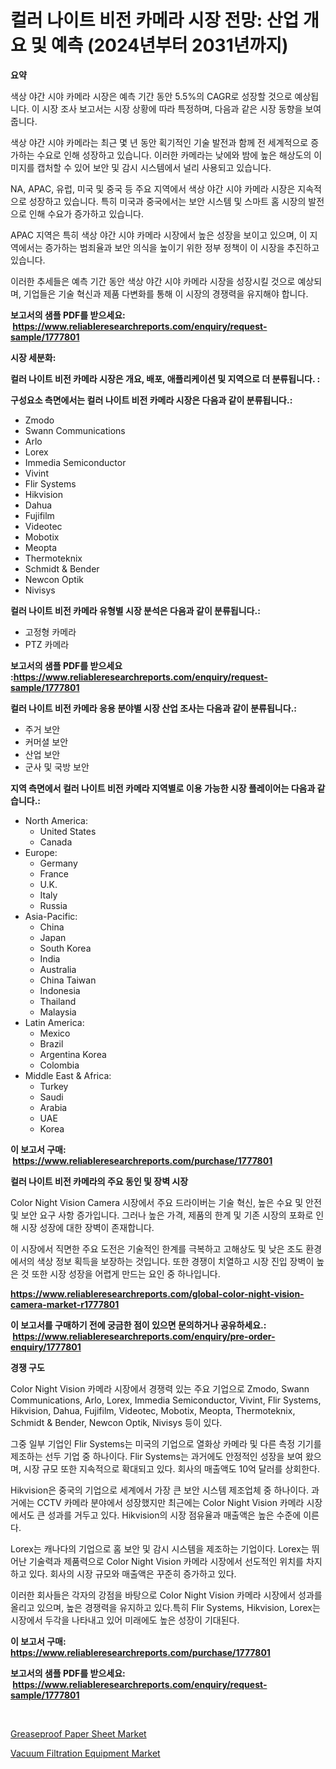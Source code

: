 <p><h1>컬러 나이트 비전 카메라 시장 전망: 산업 개요 및 예측 (2024년부터 2031년까지)</h1></p><p><strong>요약</strong></p>
<p><p>색상 야간 시야 카메라 시장은 예측 기간 동안 5.5%의 CAGR로 성장할 것으로 예상됩니다. 이 시장 조사 보고서는 시장 상황에 따라 특정하며, 다음과 같은 시장 동향을 보여줍니다.</p><p>색상 야간 시야 카메라는 최근 몇 년 동안 획기적인 기술 발전과 함께 전 세계적으로 증가하는 수요로 인해 성장하고 있습니다. 이러한 카메라는 낮에와 밤에 높은 해상도의 이미지를 캡처할 수 있어 보안 및 감시 시스템에서 널리 사용되고 있습니다.</p><p>NA, APAC, 유럽, 미국 및 중국 등 주요 지역에서 색상 야간 시야 카메라 시장은 지속적으로 성장하고 있습니다. 특히 미국과 중국에서는 보안 시스템 및 스마트 홈 시장의 발전으로 인해 수요가 증가하고 있습니다.</p><p>APAC 지역은 특히 색상 야간 시야 카메라 시장에서 높은 성장을 보이고 있으며, 이 지역에서는 증가하는 범죄율과 보안 의식을 높이기 위한 정부 정책이 이 시장을 추진하고 있습니다.</p><p>이러한 추세들은 예측 기간 동안 색상 야간 시야 카메라 시장을 성장시킬 것으로 예상되며, 기업들은 기술 혁신과 제품 다변화를 통해 이 시장의 경쟁력을 유지해야 합니다.</p></p>
<p><strong>보고서의 샘플 PDF를 받으세요: &nbsp;<a href="https://www.reliableresearchreports.com/enquiry/request-sample/1777801">https://www.reliableresearchreports.com/enquiry/request-sample/1777801</a></strong></p>
<p><strong>시장 세분화:</strong></p>
<p><strong> 컬러 나이트 비전 카메라 시장은 개요, 배포, 애플리케이션 및 지역으로 더 분류됩니다. :</strong></p>
<p><strong>구성요소 측면에서는 컬러 나이트 비전 카메라 시장은 다음과 같이 분류됩니다.:</strong></p>
<p><ul><li>Zmodo</li><li>Swann Communications</li><li>Arlo</li><li>Lorex</li><li>Immedia Semiconductor</li><li>Vivint</li><li>Flir Systems</li><li>Hikvision</li><li>Dahua</li><li>Fujifilm</li><li>Videotec</li><li>Mobotix</li><li>Meopta</li><li>Thermoteknix</li><li>Schmidt & Bender</li><li>Newcon Optik</li><li>Nivisys</li></ul></p>
<p><strong> 컬러 나이트 비전 카메라 유형별 시장 분석은 다음과 같이 분류됩니다.:</strong></p>
<p><ul><li>고정형 카메라</li><li>PTZ 카메라</li></ul></p>
<p><strong>보고서의 샘플 PDF를 받으세요 :<a href="https://www.reliableresearchreports.com/enquiry/request-sample/1777801">https://www.reliableresearchreports.com/enquiry/request-sample/1777801</a></strong></p>
<p><strong> 컬러 나이트 비전 카메라 응용 분야별 시장 산업 조사는 다음과 같이 분류됩니다.:</strong></p>
<p><ul><li>주거 보안</li><li>커머셜 보안</li><li>산업 보안</li><li>군사 및 국방 보안</li></ul></p>
<p><strong>지역 측면에서 컬러 나이트 비전 카메라 지역별로 이용 가능한 시장 플레이어는 다음과 같습니다.:</strong></p>
<p><ul>
    <li>
        North America:
        <ul>
            <li>United States</li>
            <li>Canada</li>
        </ul>
    </li>
    <li>
        Europe:
        <ul>
            <li>Germany</li>
            <li>France</li>
            <li>U.K.</li>
            <li>Italy</li>
            <li>Russia</li>
        </ul>
    </li>
    <li>
        Asia-Pacific:
        <ul>
            <li>China</li>
            <li>Japan</li>
            <li>South Korea</li>
            <li>India</li>
            <li>Australia</li>
            <li>China Taiwan</li>
            <li>Indonesia</li>
            <li>Thailand</li>
            <li>Malaysia</li>
        </ul>
    </li>
    <li>
        Latin America:
        <ul>
            <li>Mexico</li>
            <li>Brazil</li>
            <li>Argentina Korea</li>
            <li>Colombia</li>
        </ul>
    </li>
    <li>
        Middle East & Africa:
        <ul>
            <li>Turkey</li>
            <li>Saudi</li>
            <li>Arabia</li>
            <li>UAE</li>
            <li>Korea</li>
        </ul>
    </li>
    </ul></p>
<p><strong>이 보고서 구매: &nbsp;<a href="https://www.reliableresearchreports.com/purchase/1777801">https://www.reliableresearchreports.com/purchase/1777801</a></strong></p>
<p><strong>컬러 나이트 비전 카메라의 주요 동인 및 장벽 시장</strong></p>
<p><p>Color Night Vision Camera 시장에서 주요 드라이버는 기술 혁신, 높은 수요 및 안전 및 보안 요구 사항 증가입니다. 그러나 높은 가격, 제품의 한계 및 기존 시장의 포화로 인해 시장 성장에 대한 장벽이 존재합니다.</p><p>이 시장에서 직면한 주요 도전은 기술적인 한계를 극복하고 고해상도 및 낮은 조도 환경에서의 색상 정보 획득을 보장하는 것입니다. 또한 경쟁이 치열하고 시장 진입 장벽이 높은 것 또한 시장 성장을 어렵게 만드는 요인 중 하나입니다.</p></p>
<p><strong><a href="https://www.reliableresearchreports.com/global-color-night-vision-camera-market-r1777801">https://www.reliableresearchreports.com/global-color-night-vision-camera-market-r1777801</a></strong></p>
<p><strong>이 보고서를 구매하기 전에 궁금한 점이 있으면 문의하거나 공유하세요.: &nbsp;<a href="https://www.reliableresearchreports.com/enquiry/pre-order-enquiry/1777801">https://www.reliableresearchreports.com/enquiry/pre-order-enquiry/1777801</a></strong></p>
<p><strong>경쟁 구도</strong></p>
<p><p>Color Night Vision 카메라 시장에서 경쟁력 있는 주요 기업으로 Zmodo, Swann Communications, Arlo, Lorex, Immedia Semiconductor, Vivint, Flir Systems, Hikvision, Dahua, Fujifilm, Videotec, Mobotix, Meopta, Thermoteknix, Schmidt & Bender, Newcon Optik, Nivisys 등이 있다.</p><p>그중 일부 기업인 Flir Systems는 미국의 기업으로 열화상 카메라 및 다른 측정 기기를 제조하는 선두 기업 중 하나이다. Flir Systems는 과거에도 안정적인 성장을 보여 왔으며, 시장 규모 또한 지속적으로 확대되고 있다. 회사의 매출액도 10억 달러를 상회한다.</p><p>Hikvision은 중국의 기업으로 세계에서 가장 큰 보안 시스템 제조업체 중 하나이다. 과거에는 CCTV 카메라 분야에서 성장했지만 최근에는 Color Night Vision 카메라 시장에서도 큰 성과를 거두고 있다. Hikvision의 시장 점유율과 매출액은 높은 수준에 이른다.</p><p>Lorex는 캐나다의 기업으로 홈 보안 및 감시 시스템을 제조하는 기업이다. Lorex는 뛰어난 기술력과 제품력으로 Color Night Vision 카메라 시장에서 선도적인 위치를 차지하고 있다. 회사의 시장 규모와 매출액은 꾸준히 증가하고 있다.</p><p>이러한 회사들은 각자의 강점을 바탕으로 Color Night Vision 카메라 시장에서 성과를 올리고 있으며, 높은 경쟁력을 유지하고 있다.특히 Flir Systems, Hikvision, Lorex는 시장에서 두각을 나타내고 있어 미래에도 높은 성장이 기대된다.</p></p>
<p><strong>이 보고서 구매: &nbsp; <a href="https://www.reliableresearchreports.com/purchase/1777801">https://www.reliableresearchreports.com/purchase/1777801</a></strong></p>
<p><strong>보고서의 샘플 PDF를 받으세요: &nbsp;<a href="https://www.reliableresearchreports.com/enquiry/request-sample/1777801">https://www.reliableresearchreports.com/enquiry/request-sample/1777801</a></strong><strong></strong></p>
<p>&nbsp;</p>
<p><p><a href="https://eight-handstand-8fb.notion.site/Greaseproof-Paper-Sheet-Market-Focuses-on-Market-Share-Size-and-Projected-Forecast-Till-2031-ef9f8dfe05864c2bbd7612a12eb4b0d9">Greaseproof Paper Sheet Market</a></p><p><a href="https://github.com/Sinjinluong3e0awx2m195k76/Market-Research-Report-List-2/blob/main/vacuum-filtration-equipment-market.md">Vacuum Filtration Equipment Market</a></p></p>